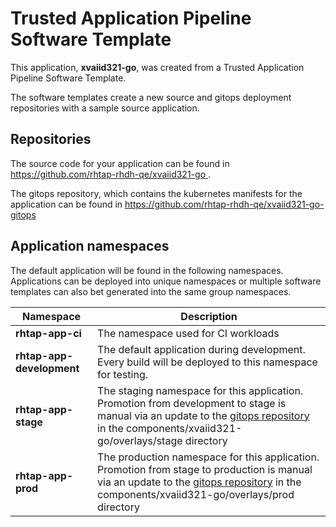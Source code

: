# Trusted Application Pipeline Software Template

This application, **xvaiid321-go**, was created from a Trusted Application Pipeline Software Template.

The software templates create a new source and gitops deployment repositories with a sample source application. 

## Repositories

The source code for your application can be found in [https://github.com/rhtap-rhdh-qe/xvaiid321-go ](https://github.com/rhtap-rhdh-qe/xvaiid321-go ).
 
The gitops repository, which contains the kubernetes manifests for the application can be found in 
[https://github.com/rhtap-rhdh-qe/xvaiid321-go-gitops ](https://github.com/rhtap-rhdh-qe/xvaiid321-go-gitops ) 

## Application namespaces 

The default application will be found in the following namespaces. Applications can be deployed into unique namespaces or multiple software templates can also bet generated into the same group namespaces.  

|  Namespace   |  Description   |  
| -------- | -------- |
| **rhtap-app-ci** | The namespace used for CI workloads |
| **rhtap-app-development** | The default application during development. Every build will be deployed to this namespace for testing. |
| **rhtap-app-stage** | The staging namespace for this application. Promotion from development to stage is manual via an update to the [gitops repository](https://github.com/rhtap-rhdh-qe/xvaiid321-go-gitops ) in the components/xvaiid321-go/overlays/stage directory |
| **rhtap-app-prod** | The production namespace for this application. Promotion from stage to production is manual via an update to the [gitops repository](https://github.com/rhtap-rhdh-qe/xvaiid321-go-gitops ) in the components/xvaiid321-go/overlays/prod directory |